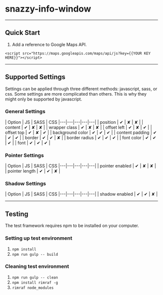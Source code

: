 # snazzy-info-window
---

## Quick Start
1. Add a reference to Google Maps API.

```
<script src="https://maps.googleapis.com/maps/api/js?key={{YOUR KEY HERE}}"></script>
```

---

## Supported Settings

Settings can be applied through three different methods: javascript, sass, or css. Some settings are more complicated than others. This is why they might only be supported by javascript.

### General Settings

| Option | JS | SASS | CSS
|---|---|---|---|---|
| position | ✔ | ✘ | ✘ |
| content | ✔ | ✘ | ✘ |
| wrapper class | ✔ | ✘ | ✘ |
| offset left | ✔ | ✘ | ✔ |
| offset top | ✔ | ✘ | ✔ |
| background color | ✔ | ✔ | ✔ |
| content padding | ✔ | ✔ | ✔ |
| border | ✔ | ✔ | ✘ |
| border radius | ✔ | ✔ | ✔ |
| font color | ✔ | ✔ | ✔ |
| font | ✔ | ✔ | ✔ |


### Pointer Settings

| Option | JS | SASS | CSS
|---|---|---|---|---|
| pointer enabled | ✔ | ✘ | ✘ |
| pointer length | ✔ | ✔ | ✘ |

### Shadow Settings

| Option | JS | SASS | CSS
|---|---|---|---|---|
| shadow enabled | ✔ | ✔ | ✘ |

---



## Testing

The test framework requires npm to be installed on your computer.

### Setting up test environment
1. ``` npm install ```
2. ``` npm run gulp -- build ```

### Cleaning test environment
1. ``` npm run gulp -- clean ```
2. ``` npm install rimraf -g ```
3. ``` rimraf node_modules ```
